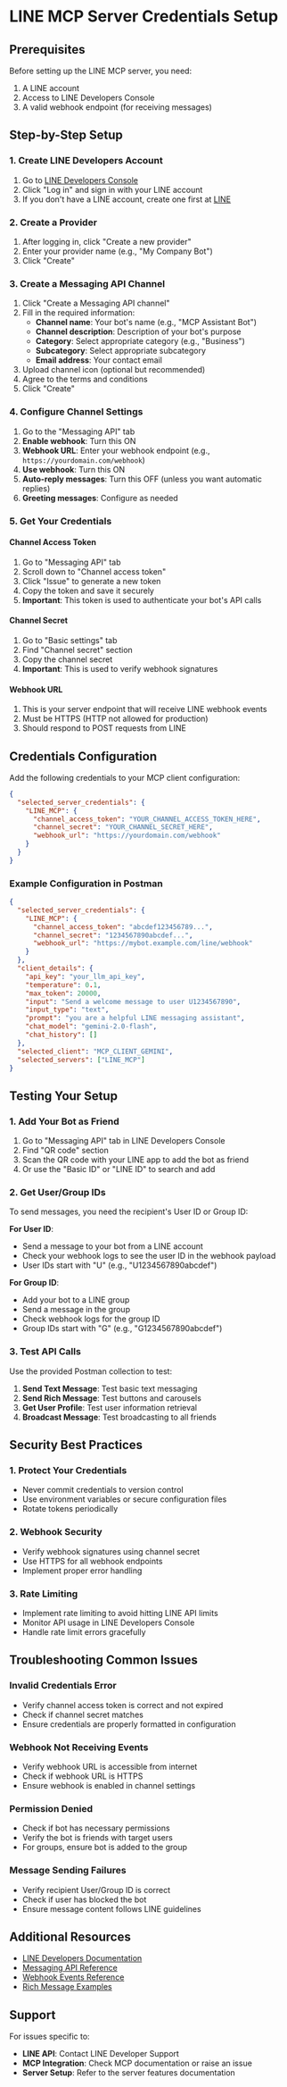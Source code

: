 # LINE MCP Server Credentials Setup

## Prerequisites

Before setting up the LINE MCP server, you need:

1. A LINE account
2. Access to LINE Developers Console
3. A valid webhook endpoint (for receiving messages)

## Step-by-Step Setup

### 1. Create LINE Developers Account

1. Go to [LINE Developers Console](https://developers.line.biz/)
2. Click "Log in" and sign in with your LINE account
3. If you don't have a LINE account, create one first at [LINE](https://line.me/)

### 2. Create a Provider

1. After logging in, click "Create a new provider"
2. Enter your provider name (e.g., "My Company Bot")
3. Click "Create"

### 3. Create a Messaging API Channel

1. Click "Create a Messaging API channel"
2. Fill in the required information:
   - **Channel name**: Your bot's name (e.g., "MCP Assistant Bot")
   - **Channel description**: Description of your bot's purpose
   - **Category**: Select appropriate category (e.g., "Business")
   - **Subcategory**: Select appropriate subcategory
   - **Email address**: Your contact email
3. Upload channel icon (optional but recommended)
4. Agree to the terms and conditions
5. Click "Create"

### 4. Configure Channel Settings

1. Go to the "Messaging API" tab
2. **Enable webhook**: Turn this ON
3. **Webhook URL**: Enter your webhook endpoint (e.g., `https://yourdomain.com/webhook`)
4. **Use webhook**: Turn this ON
5. **Auto-reply messages**: Turn this OFF (unless you want automatic replies)
6. **Greeting messages**: Configure as needed

### 5. Get Your Credentials

#### Channel Access Token
1. Go to "Messaging API" tab
2. Scroll down to "Channel access token"
3. Click "Issue" to generate a new token
4. Copy the token and save it securely
5. **Important**: This token is used to authenticate your bot's API calls

#### Channel Secret
1. Go to "Basic settings" tab
2. Find "Channel secret" section
3. Copy the channel secret
4. **Important**: This is used to verify webhook signatures

#### Webhook URL
1. This is your server endpoint that will receive LINE webhook events
2. Must be HTTPS (HTTP not allowed for production)
3. Should respond to POST requests from LINE

## Credentials Configuration

Add the following credentials to your MCP client configuration:

```json
{
  "selected_server_credentials": {
    "LINE_MCP": {
      "channel_access_token": "YOUR_CHANNEL_ACCESS_TOKEN_HERE",
      "channel_secret": "YOUR_CHANNEL_SECRET_HERE", 
      "webhook_url": "https://yourdomain.com/webhook"
    }
  }
}
```

### Example Configuration in Postman

```json
{
  "selected_server_credentials": {
    "LINE_MCP": {
      "channel_access_token": "abcdef123456789...",
      "channel_secret": "1234567890abcdef...",
      "webhook_url": "https://mybot.example.com/line/webhook"
    }
  },
  "client_details": {
    "api_key": "your_llm_api_key",
    "temperature": 0.1,
    "max_token": 20000,
    "input": "Send a welcome message to user U1234567890",
    "input_type": "text", 
    "prompt": "you are a helpful LINE messaging assistant",
    "chat_model": "gemini-2.0-flash",
    "chat_history": []
  },
  "selected_client": "MCP_CLIENT_GEMINI",
  "selected_servers": ["LINE_MCP"]
}
```

## Testing Your Setup

### 1. Add Your Bot as Friend

1. Go to "Messaging API" tab in LINE Developers Console
2. Find "QR code" section
3. Scan the QR code with your LINE app to add the bot as friend
4. Or use the "Basic ID" or "LINE ID" to search and add

### 2. Get User/Group IDs

To send messages, you need the recipient's User ID or Group ID:

**For User ID**:
- Send a message to your bot from a LINE account
- Check your webhook logs to see the user ID in the webhook payload
- User IDs start with "U" (e.g., "U1234567890abcdef")

**For Group ID**:
- Add your bot to a LINE group
- Send a message in the group
- Check webhook logs for the group ID
- Group IDs start with "G" (e.g., "G1234567890abcdef")

### 3. Test API Calls

Use the provided Postman collection to test:

1. **Send Text Message**: Test basic text messaging
2. **Send Rich Message**: Test buttons and carousels  
3. **Get User Profile**: Test user information retrieval
4. **Broadcast Message**: Test broadcasting to all friends

## Security Best Practices

### 1. Protect Your Credentials
- Never commit credentials to version control
- Use environment variables or secure configuration files
- Rotate tokens periodically

### 2. Webhook Security
- Verify webhook signatures using channel secret
- Use HTTPS for all webhook endpoints
- Implement proper error handling

### 3. Rate Limiting
- Implement rate limiting to avoid hitting LINE API limits
- Monitor API usage in LINE Developers Console
- Handle rate limit errors gracefully

## Troubleshooting Common Issues

### Invalid Credentials Error
- Verify channel access token is correct and not expired
- Check if channel secret matches
- Ensure credentials are properly formatted in configuration

### Webhook Not Receiving Events  
- Verify webhook URL is accessible from internet
- Check if webhook URL is HTTPS
- Ensure webhook is enabled in channel settings

### Permission Denied
- Check if bot has necessary permissions
- Verify the bot is friends with target users
- For groups, ensure bot is added to the group

### Message Sending Failures
- Verify recipient User/Group ID is correct
- Check if user has blocked the bot
- Ensure message content follows LINE guidelines

## Additional Resources

- [LINE Developers Documentation](https://developers.line.biz/en/docs/)
- [Messaging API Reference](https://developers.line.biz/en/reference/messaging-api/)
- [Webhook Events Reference](https://developers.line.biz/en/reference/messaging-api/#webhook-event-objects)
- [Rich Message Examples](https://developers.line.biz/en/docs/messaging-api/message-types/)

## Support

For issues specific to:
- **LINE API**: Contact LINE Developer Support
- **MCP Integration**: Check MCP documentation or raise an issue
- **Server Setup**: Refer to the server features documentation
